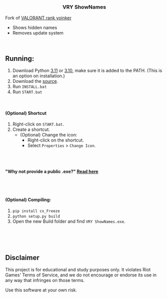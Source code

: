 <h3 align="center"> VRY ShowNames</h3>

Fork of [VALORANT rank yoinker](https://github.com/zayKenyon/VALORANT-rank-yoinker)

- Shows hidden names  
- Removes update system  

<br/>

## Running:

1) Download Python [3.11](https://www.python.org/downloads/release/python-3119/) or [3.10](https://www.python.org/downloads/release/python-31011/), make sure it is added to the PATH. (This is an option on installation.)
2) Download the [source](https://github.com/pintoso/VRY-ShowNames/archive/refs/heads/master.zip).
3) Run `INSTALL.bat`
4) Run `START.bat`

<br/>

#### (Optional) Shortcut
1. Right-click on `START.bat`.
2. Create a shortcut.
   - (Optional) Change the icon:
     - Right-click on the shortcut.
     - Select `Properties` > `Change Icon`.

##

<br/>

#### "Why not provide a public .exe?" [Read here](https://github.com/pintoso/VRY-ShowNames/issues/6#issuecomment-3391663074)

<br/>
<br/>

#### (Optional) Compiling:

1) `pip install cx_Freeze`
2) `python setup.py build`
3)  Open the new Build folder and find `VRY ShowNames.exe`.

<br/>
<br/>
<br/>

## Disclaimer

This project is for educational and study purposes only. It violates Riot Games' Terms of Service, and we do not encourage or endorse its use in any way that infringes on those terms. 

Use this software at your own risk.
